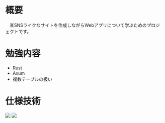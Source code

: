 # 概要
　某SNSライクなサイトを作成しながらWebアプリについて学ぶためのプロジェクトです。
# 勉強内容
- Rust
- Axum
- 複数テーブルの扱い
# 仕様技術
<img src="https://img.shields.io/badge/-Rust-000000.svg?logo=rust&style=for-the-badge">
<img src="https://img.shields.io/badge/-React-2F6D99.svg?logo=react&style=for-the-badge">

